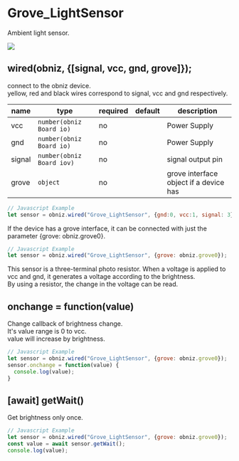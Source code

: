 # Grove_LightSensor

Ambient light sensor.

![](image.jpg)

## wired(obniz, {[signal, vcc, gnd, grove]});

connect to the obniz device.  
yellow, red and black wires correspond to signal, vcc and gnd respectively.


| name   | type                      | required | default | description                            |
|--------|---------------------------|----------|---------|----------------------------------------|
| vcc    | `number(obniz Board io)`  | no       | &nbsp;  | Power Supply                           |
| gnd    | `number(obniz Board io)`  | no       | &nbsp;  | Power Supply                           |
| signal | `number(obniz Board iov)` | no       | &nbsp;  | signal output pin                      |
| grove  | `object`                  | no       | &nbsp;  | grove interface object if a device has |

```Javascript
// Javascript Example
let sensor = obniz.wired("Grove_LightSensor", {gnd:0, vcc:1, signal: 3});
```
  
If the device has a grove interface, it can be connected with just the parameter {grove: obniz.grove0}.
```Javascript
// Javascript Example
let sensor = obniz.wired("Grove_LightSensor", {grove: obniz.grove0});
```
This sensor is a three-terminal photo resistor.  When a voltage is applied to vcc and gnd, it generates a voltage according to the brightness.  
By using a resistor, the change in the voltage can be read.

## onchange = function(value)

Change callback of brightness change.  
It's value range is 0 to vcc.  
value will increase by brightness.
  
  
```Javascript
// Javascript Example
let sensor = obniz.wired("Grove_LightSensor", {grove: obniz.grove0});
sensor.onchange = function(value) {
  console.log(value);
}
```

## [await] getWait()

Get brightness only once.

```Javascript
// Javascript Example
let sensor = obniz.wired("Grove_LightSensor", {grove: obniz.grove0});
const value = await sensor.getWait();
console.log(value);
```

